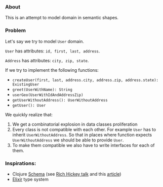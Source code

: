 ### About
This is an attempt to model domain in semantic shapes.

### Problem
Let's say we try to model `User` domain. 

`User` has attributes: `id, first, last, address`.
 
`Address` has attributes: `city, zip, state`.

If we try to implement the following functions:
- `createUser(first, last, address.city, address.zip, address.state): ExistingUser`
- `greet(UserWithName): String`
- `userGeo(UserWithIdAndAddressZip)`
- `getUserWithoutAddress(): UserWithoutAddress`
- `getUser(): User`

We quickly realize that:
1. We get a combinatorial explosion in data classes proliferation
2. Every class is not compatible with each other. For example `User` has to inherit `UserWithoutAddress`. So that in places where function expects `UserWithoutAddress` we should be able to provide `User`.
3. To make them compatible we also have to write interfaces for each of them.

### Inspirations:
- Clojure [Schema](https://github.com/plumatic/schema) (see [Rich Hickey talk](https://www.youtube.com/watch?v=YR5WdGrpoug) and this [article](https://medium.com/@functionalhuman/functional-programing-with-cats-105d666b260e))
- [Elixir](https://elixir-lang.org/) type system

